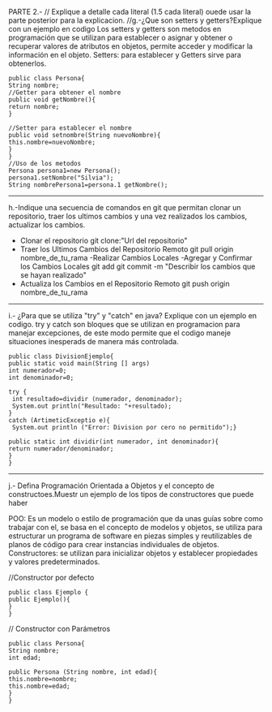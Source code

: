 PARTE 2.-
// Explique a detalle cada literal (1.5 cada literal) ouede usar la parte posterior para la explicacion.
//g.-¿Que son setters y getters?Explique con un ejemplo en codigo
Los setters y getters son metodos en programación que se utilizan para establecer o asignar y obtener o recuperar valores de atributos en objetos, permite acceder y modificar la información en el objeto.
Setters: para establecer y Getters sirve para obtenerlos.

    public class Persona{
    String nombre;
    //Getter para obtener el nombre
    public void getNombre(){
    return nombre;
    }

    //Setter para establecer el nombre
    public void setnombre(String nuevoNombre){
    this.nombre=nuevoNombre;
    }
    }
    //Uso de los metodos
    Persona persona1=new Persona();
    persona1.setNombre("Silvia");
    String nombrePersona1=persona.1 getNombre();

-------------------------------------------------------------------------------------------------------------------------------------------------
h.-Indique una secuencia de comandos en git que permitan clonar un repositorio, traer los ultimos cambios y una vez realizados los cambios, actualizar los cambios.
- Clonar el repositorio
git clone:"Url del repositorio"
- Traer los Ultimos Cambios del Repositorio Remoto
 git pull origin nombre_de_tu_rama
-Realizar Cambios Locales
-Agregar y Confirmar los Cambios Locales
git add
git commit -m "Describir los cambios que se hayan realizado"
- Actualiza los Cambios en el Repositorio Remoto
git push origin nombre_de_tu_rama

---------------------------------------------------------------------------------------------------------------------------------------------------------------------------------
i.- ¿Para que se utiliza "try" y "catch" en java? Explique con un ejemplo en codigo.
try y catch son bloques que se utilizan en programacion para manejar excepciones, de este modo permite que el codigo maneje situaciones inesperads de manera más controlada.

    public class DivisionEjemplo{
    public static void main(String [] args)
    int numerador=0;
    int denominador=0;

    try {
     int resultado=dividir (numerador, denominador);
     System.out println("Resultado: "+resultado);
    }
    catch (ArtimeticExceptio e){
     System.out println ("Error: Division por cero no permitido");}

    public static int dividir(int numerador, int denominador){
    return numerador/denominador;
    }
    }

---------------------------------------------------------------------------------------------------------------------------------------------------------------------------------
j.- Defina Programación Orientada a Objetos y el concepto de constructoes.Muestr un ejemplo de los tipos de constructores que puede haber

POO: Es un modelo o estilo de programación que da unas guías sobre como trabajar con el, se basa en el concepto de modelos y objetos, se utiliza para estructurar un 
programa de software en piezas simples y reutilizables de planos de código para crear instancias individuales de objetos.
Constructores: se utilizan para inicializar objetos y establecer propiedades y valores predeterminados.

//Constructor por defecto

    public class Ejemplo {
    public Ejemplo(){
    }
    }

// Constructor con Parámetros

    public class Persona{
    String nombre;
    int edad;

    public Persona (String nombre, int edad){
    this.nombre=nombre;
    this.nombre=edad;
    }
    }

